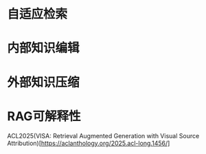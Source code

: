 # 自适应检索





# 内部知识编辑





# 外部知识压缩



# RAG可解释性
ACL2025(VISA: Retrieval Augmented Generation with Visual Source Attribution)[https://aclanthology.org/2025.acl-long.1456/]
